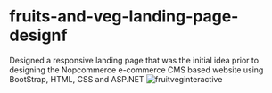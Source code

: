 # fruits-and-veg-landing-page-designf
Designed a responsive landing page that was the initial idea prior to designing the Nopcommerce e-commerce CMS based website using BootStrap, HTML, CSS and ASP.NET
![fruitveginteractive](https://cloud.githubusercontent.com/assets/5529538/26788301/69dc304a-4a2a-11e7-90a5-6a0d59691fa4.jpg)
